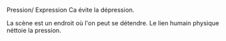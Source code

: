 Pression/ Expression
Ca évite la dépression.

La scène est un endroit où l'on peut se détendre.
Le lien humain physique néttoie la pression.